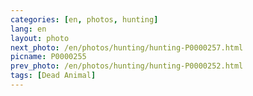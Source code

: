 ```yaml
---
categories: [en, photos, hunting]
lang: en
layout: photo
next_photo: /en/photos/hunting/hunting-P0000257.html
picname: P0000255
prev_photo: /en/photos/hunting/hunting-P0000252.html
tags: [Dead Animal]
---
```

